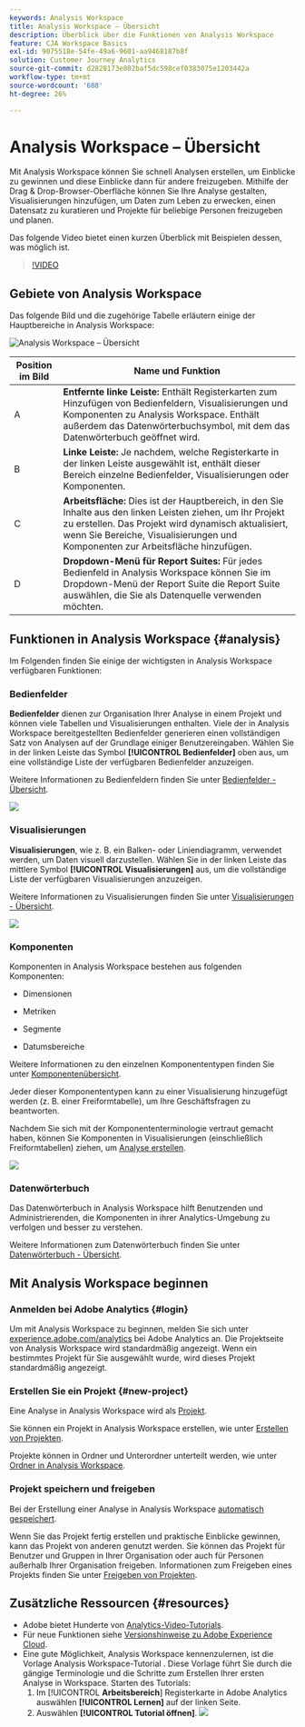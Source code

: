 ```yaml
---
keywords: Analysis Workspace
title: Analysis Workspace – Übersicht
description: Überblick über die Funktionen von Analysis Workspace
feature: CJA Workspace Basics
exl-id: 9075518e-54fe-49a6-9601-aa9468187b8f
solution: Customer Journey Analytics
source-git-commit: d2828173e802baf5dc598cef0383075e1203442a
workflow-type: tm+mt
source-wordcount: '688'
ht-degree: 26%

---
```


# Analysis Workspace – Übersicht

Mit Analysis Workspace können Sie schnell Analysen erstellen, um Einblicke zu gewinnen und diese Einblicke dann für andere freizugeben. Mithilfe der Drag &amp; Drop-Browser-Oberfläche können Sie Ihre Analyse gestalten, Visualisierungen hinzufügen, um Daten zum Leben zu erwecken, einen Datensatz zu kuratieren und Projekte für beliebige Personen freizugeben und planen.

Das folgende Video bietet einen kurzen Überblick mit Beispielen dessen, was möglich ist.

>[!VIDEO](https://video.tv.adobe.com/v/26266/?quality=12)

## Gebiete von Analysis Workspace

Das folgende Bild und die zugehörige Tabelle erläutern einige der Hauptbereiche in Analysis Workspace:

![Analysis Workspace – Übersicht](assets/analysis-workspace-overvew.png)

| Position im Bild | Name und Funktion |
|---------|----------|
| A  | **Entfernte linke Leiste:** Enthält Registerkarten zum Hinzufügen von Bedienfeldern, Visualisierungen und Komponenten zu Analysis Workspace. Enthält außerdem das Datenwörterbuchsymbol, mit dem das Datenwörterbuch geöffnet wird. |
| B | **Linke Leiste:** Je nachdem, welche Registerkarte in der linken Leiste ausgewählt ist, enthält dieser Bereich einzelne Bedienfelder, Visualisierungen oder Komponenten. |
| C  | **Arbeitsfläche:** Dies ist der Hauptbereich, in den Sie Inhalte aus den linken Leisten ziehen, um Ihr Projekt zu erstellen. Das Projekt wird dynamisch aktualisiert, wenn Sie Bereiche, Visualisierungen und Komponenten zur Arbeitsfläche hinzufügen. |
| D | **Dropdown-Menü für Report Suites:** Für jedes Bedienfeld in Analysis Workspace können Sie im Dropdown-Menü der Report Suite die Report Suite auswählen, die Sie als Datenquelle verwenden möchten. |

## Funktionen in Analysis Workspace {#analysis}

Im Folgenden finden Sie einige der wichtigsten in Analysis Workspace verfügbaren Funktionen:

### Bedienfelder

**Bedienfelder** dienen zur Organisation Ihrer Analyse in einem Projekt und können viele Tabellen und Visualisierungen enthalten. Viele der in Analysis Workspace bereitgestellten Bedienfelder generieren einen vollständigen Satz von Analysen auf der Grundlage einiger Benutzereingaben. Wählen Sie in der linken Leiste das Symbol **[!UICONTROL Bedienfelder]** oben aus, um eine vollständige Liste der verfügbaren Bedienfelder anzuzeigen.

Weitere Informationen zu Bedienfeldern finden Sie unter [Bedienfelder - Übersicht](/help/analysis-workspace/c-panels/panels.md).

![](assets/build-panels.png)

### Visualisierungen

**Visualisierungen**, wie z. B. ein Balken- oder Liniendiagramm, verwendet werden, um Daten visuell darzustellen. Wählen Sie in der linken Leiste das mittlere Symbol **[!UICONTROL Visualisierungen]** aus, um die vollständige Liste der verfügbaren Visualisierungen anzuzeigen.

Weitere Informationen zu Visualisierungen finden Sie unter [Visualisierungen - Übersicht](/help/analysis-workspace/visualizations/freeform-analysis-visualizations.md).

![](assets/build-visualizations.png)

### Komponenten

Komponenten in Analysis Workspace bestehen aus folgenden Komponenten:

* Dimensionen

* Metriken

* Segmente

* Datumsbereiche

Weitere Informationen zu den einzelnen Komponententypen finden Sie unter [Komponentenübersicht](/help/components/overview.md).

Jeder dieser Komponententypen kann zu einer Visualisierung hinzugefügt werden (z. B. einer Freiformtabelle), um Ihre Geschäftsfragen zu beantworten.

Nachdem Sie sich mit der Komponententerminologie vertraut gemacht haben, können Sie Komponenten in Visualisierungen (einschließlich Freiformtabellen) ziehen, um [Analyse erstellen](/help/analysis-workspace/visualizations/freeform-table/freeform-table.md).

![](assets/build-components.png)

### Datenwörterbuch

Das Datenwörterbuch in Analysis Workspace hilft Benutzenden und Administrierenden, die Komponenten in ihrer Analytics-Umgebung zu verfolgen und besser zu verstehen.

Weitere Informationen zum Datenwörterbuch finden Sie unter [Datenwörterbuch - Übersicht](/help/components/data-dictionary/data-dictionary-overview.md).

## Mit Analysis Workspace beginnen

### Anmelden bei Adobe Analytics {#login}

Um mit Analysis Workspace zu beginnen, melden Sie sich unter [experience.adobe.com/analytics](https://experience.adobe.com/analytics) bei Adobe Analytics an. Die Projektseite von Analysis Workspace wird standardmäßig angezeigt. Wenn ein bestimmtes Projekt für Sie ausgewählt wurde, wird dieses Projekt standardmäßig angezeigt.

### Erstellen Sie ein Projekt {#new-project}

Eine Analyse in Analysis Workspace wird als [Projekt](/help/analysis-workspace/build-workspace-project/freeform-overview.md).

Sie können ein Projekt in Analysis Workspace erstellen, wie unter [Erstellen von Projekten](/help/analysis-workspace/build-workspace-project/create-projects.md).

Projekte können in Ordner und Unterordner unterteilt werden, wie unter [Ordner in Analysis Workspace](/help/analysis-workspace/build-workspace-project/workspace-folders/about-folders.md).

### Projekt speichern und freigeben

Bei der Erstellung einer Analyse in Analysis Workspace [automatisch gespeichert](/help/analysis-workspace/build-workspace-project/save-projects.md).

Wenn Sie das Projekt fertig erstellen und praktische Einblicke gewinnen, kann das Projekt von anderen genutzt werden. Sie können das Projekt für Benutzer und Gruppen in Ihrer Organisation oder auch für Personen außerhalb Ihrer Organisation freigeben. Informationen zum Freigeben eines Projekts finden Sie unter [Freigeben von Projekten](/help/analysis-workspace/curate-share/share-projects.md).

## Zusätzliche Ressourcen {#resources}

* Adobe bietet Hunderte von [Analytics-Video-Tutorials](https://experienceleague.adobe.com/docs/analytics-learn/tutorials/overview.html?lang=de).
* Für neue Funktionen siehe [Versionshinweise zu Adobe Experience Cloud](https://experienceleague.adobe.com/docs/release-notes/experience-cloud/current.html?lang=de#analytics).
* Eine gute Möglichkeit, Analysis Workspace kennenzulernen, ist die Vorlage Analysis Workspace-Tutorial . Diese Vorlage führt Sie durch die gängige Terminologie und die Schritte zum Erstellen Ihrer ersten Analyse in Workspace. Starten des Tutorials:
   1. Im [!UICONTROL **Arbeitsbereich**] Registerkarte in Adobe Analytics auswählen **[!UICONTROL Lernen]** auf der linken Seite.
   1. Auswählen **[!UICONTROL Tutorial öffnen]**.
      ![](assets/training-tutorial.png)

